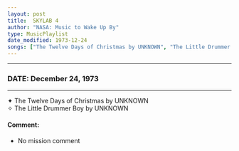 ```yaml
---
layout: post
title:  SKYLAB 4
author: "NASA: Music to Wake Up By"
type: MusicPlaylist
date_modified: 1973-12-24
songs: ["The Twelve Days of Christmas by UNKNOWN", "The Little Drummer Boy by UNKNOWN"]
---
```


----
### DATE: December 24, 1973
----
✦ The Twelve Days of Christmas by UNKNOWN  &nbsp;<br />
✧ The Little Drummer Boy by UNKNOWN

#### Comment:
* No mission comment



<br/>
<center>
	<a target="_blank"
	   href="https://twitter.com/intent/tweet?hashtags=Space,NASA,Playlist,NASAWakeupCalls,SpaceProgram&text={{ page.author}}, '{{ page.songs.first }}' {{ page.title }}, {{ page.date | date: '%B %d, %Y' }}. {{ site.url }}{{ page.url }} @nasawakeupcalls">
	   <i class="fab fa-twitter" alt="Tweet this page" style="font-size: 1.3em;"></i>
	</a>
	&nbsp; 	<i class="fas fa-user-astronaut" style="font-size: 1.5em;"></i> &nbsp;
    <a type="amzn" search="'The Twelve Days of Christmas by UNKNOWN' or 'The Little Drummer Boy by UNKNOWN'" category="popular music">
        <i class="fab fa-amazon" style="font-size: 1.3em;"></i>
    </a>
</center>
